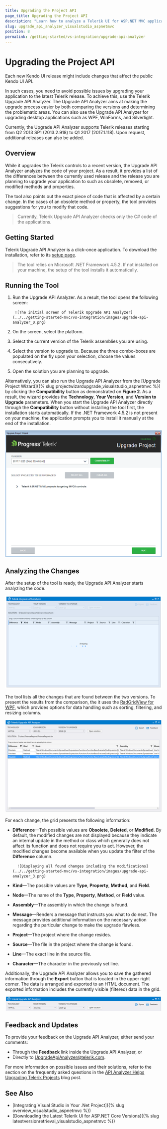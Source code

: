 ```yaml
---
title: Upgrading the Project API
page_title: Upgrading the Project API
description: "Learn how to analyze a Telerik UI for ASP.NET MVC application."
slug: upgrade_api_analyzer_visualstudio_aspnetmvc
position: 8
permalink: /getting-started/vs-integration/upgrade-api-analyzer
---
```


# Upgrading the Project API

Each new Kendo UI release might include changes that affect the public Kendo UI API.

In such cases, you need to avoid possible issues by upgrading your application to the latest Telerik release. To achieve this, use the Telerik Upgrade API Analyzer. The Upgrade API Analyzer aims at making the upgrade process easier by both comparing the versions and determining the problematic areas. You can also use the Upgrade API Analyzer for upgrading desktop applications such as WPF, WinForms, and Silverlight.

Currently, the Upgrade API Analyzer supports Telerik releases starting from Q2 2013 SP1 (2013.2.918) to Q1 2017 (2017.1.118). Upon request, additional releases can also be added.

## Overview

While it upgrades the Telerik controls to a recent version, the Upgrade API Analyzer analyzes the code of your project. As a result, it provides a list of the differences between the currently used release and the release you are planning to upgrade your application to such as obsolete, removed, or modified methods and properties.

The tool also points out the exact piece of code that is affected by a certain change. In the cases of an obsolete method or property, the tool provides suggestions for you to modify that code.

> Currently, Telerik Upgrade API Analyzer checks only the C# code of the applications.

## Getting Started

Telerik Upgrade API Analyzer is a click-once application. To download the installation, refer to its [setup page](https://demos.telerik.com/UpgradeAPIAnalyzer/setup.exe).

> The tool relies on Microsoft .NET Framework 4.5.2. If not installed on your machine, the setup of the tool installs it automatically.

## Running the Tool

1. Run the Upgrade API Analyzer. As a result, the tool opens the following screen:

		![The initial screen of Telerik Upgrade API Analyzer](../../getting-started-mvc/vs-integration/images/upgrade-api-analyzer_0.png)

1. On the screen, select the platform.
1. Select the current version of the Telerik assemblies you are using.
1. Select the version to upgrade to. Because the three combo-boxes are populated on the fly upon your selection, choose the values consecutively.
1. Open the solution you are planning to upgrade.

Alternatively, you can also run the Upgrade API Analyzer from the [Upgrade Project Wizard]({% slug projectwizardupgrade_visualstudio_aspnetmvc %}) by clicking the **Compatibility** button as demonstrated on **Figure 2**. As a result, the wizard provides the **Technology**, **Your Version**, and **Version to Upgrade** parameters. When you start the Upgrade API Analyzer directly through the **Compatibility** button without installing the tool first, the installation starts automatically. If the .NET Framework 4.5.2 is not present on your machine, the application prompts you to install it manually at the end of the installation.

![The Compatibility button in the Upgrade API Analyzer](../../getting-started-mvc/vs-integration/images/upgrade-api-analyzer_5.png)

## Analyzing the Changes

After the setup of the tool is ready, the Upgrade API Analyzer starts analyzing the code.

![The tool starts analyzing as soon as you open a solution](../../getting-started-mvc/vs-integration/images/upgrade-api-analyzer_1.png)

The tool lists all the changes that are found between the two versions. To present the results from the comparison, the it uses the [RadGridView for WPF](https://docs.telerik.com/devtools/wpf/controls/radgridview/overview2.html), which provides options for data handling such as sorting, filtering, and resizing columns.

![The Upgrade API Analyzer lists the found differences](../../getting-started-mvc/vs-integration/images/upgrade-api-analyzer_2.png)

For each change, the grid presents the following information:

* **Difference**&mdash;Teh possible values are **Obsolete**, **Deleted**, or **Modified**. By default, the modified changes are not displayed because they indicate an internal update in the method or class which generally does not affect its function and does not require you to act. However, the modified changes become available when you update the filter of the **Difference** column.

		![Displaying all found changes including the modifications](../../getting-started-mvc/vs-integration/images/upgrade-api-analyzer_3.png)

* **Kind**&mdash;The possible values are **Type**, **Property**, **Method**, and **Field**.
* **Node**&mdash;The name of the **Type**, **Property**, **Method**, or **Field** value.
* **Assembly**&mdash;The assembly in which the change is found.
* **Message**&mdash;Renders a message that instructs you what to do next. The message provides additional information on the necessary action regarding the particular change to make the upgrade flawless.
* **Project**&mdash;The project where the change resides.
* **Source**&mdash;The file in the project where the change is found.
* **Line**&mdash;The exact line in the source file.
* **Character**&mdash;The character in the previously set line.

Additionally, the Upgrade API Analyzer allows you to save the gathered information through the **Export** button that is located in the upper right corner. The data is arranged and exported to an HTML document. The exported information includes the currently visible (filtered) data in the grid.

![The Upgrade API Analyzer allows an HTML export functionality](../../getting-started-mvc/vs-integration/images/upgrade-api-analyzer_4.png)

## Feedback and Updates

To provide your feedback on the Upgrade API Analyzer, either send your comments:

* Through the **Feedback** link inside the Upgrade API Analyzer, or
* Directly to [UpgradeApiAnalyzer@telerik.com](mailto:UpgradeApiAnalyzer@telerik.com).

For more information on possible issues and their solutions, refer to the section on the frequently asked questions in the [API Analyzer Helps Upgrading Telerik Projects](https://www.telerik.com/blogs/api-analyzer-helps-upgrading-telerik-projects) blog post.

## See Also

* [Integrating Visual Studio in Your .Net Project]({% slug overview_visualstudio_aspnetmvc %})
* [Downloading the Latest Telerik UI for ASP.NET Core Versions]({% slug latestversionretrieval_visualstudio_aspnetmvc %})
